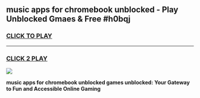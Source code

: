 
## music apps for chromebook unblocked - Play Unblocked Gmaes & Free #h0bqj
<h3>
<a href="https://news.freeplayer.one?title=music_apps_for_chromebook_unblocked&ref=03M">CLICK TO PLAY</a></h3>
<hr>

<h3>
<a href="https://news.freeplayer.one?title=music_apps_for_chromebook_unblocked&ref=03M">CLICK 2 PLAY</a>
  
</h3>

<a href="https://news.freeplayer.one?title=music_apps_for_chromebook_unblocked&ref=03M"><img src="https://clearcache.store/games.png"></a>


**music apps for chromebook unblocked games unblocked: Your Gateway to Fun and Accessible Online Gaming**
